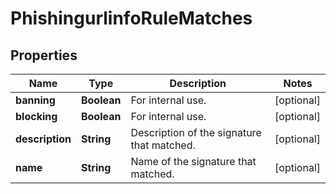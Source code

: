 # PhishingurlinfoRuleMatches

## Properties
Name | Type | Description | Notes
------------ | ------------- | ------------- | -------------
**banning** | **Boolean** | For internal use. |  [optional]
**blocking** | **Boolean** | For internal use. |  [optional]
**description** | **String** | Description of the signature that matched. |  [optional]
**name** | **String** | Name of the signature that matched. |  [optional]

